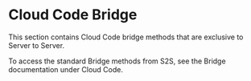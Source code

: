 # Cloud Code Bridge




This section contains Cloud Code bridge methods that are exclusive to Server to Server.

To access the standard Bridge methods from S2S, see the Bridge documentation under Cloud Code.



<DocCardList />